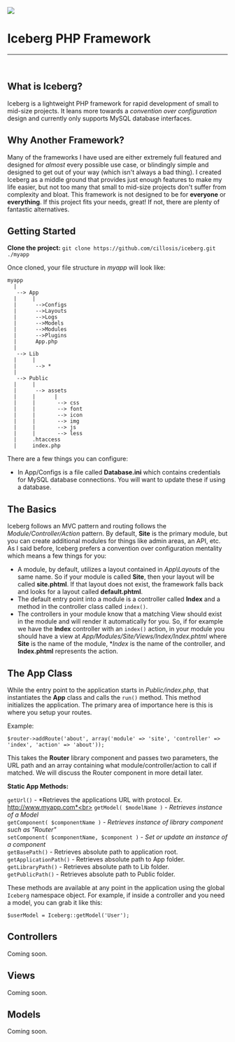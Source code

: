 <img src="https://raw.github.com/cillosis/iceberg/master/Public/assets/img/iceberg.png"><br>

# Iceberg PHP Framework
* * *

<br>

What is Iceberg?
----------------

Iceberg is a lightweight PHP framework for rapid development of small to mid-size projects. It leans more towards a *convention over configuration* design and currently only supports MySQL database interfaces. 

Why Another Framework?
----------------------

Many of the frameworks I have used are either extremely full featured and designed for *almost* every possible use case, or blindingly simple and designed to get out of your way (which isn't always a bad thing). I created Iceberg as a middle ground that provides just enough features to make my life easier, but not too many that small to mid-size projects don't suffer from complexity and bloat. This framework is not designed to be for **everyone** or **everything**. If this project fits your needs, great! If not, there are plenty of fantastic alternatives.

Getting Started
---------------

**Clone the project:** 
 ```git clone https://github.com/cillosis/iceberg.git ./myapp```

Once cloned, your file structure in *myapp* will look like:

    myapp  
      |
       --> App
      |     |
      |      -->Configs
      |      -->Layouts
      |      -->Logs
      |      -->Models
      |      -->Modules
      |      -->Plugins
      |      App.php
      |
       --> Lib
      |     |
      |      --> *
      |
       --> Public
      |     |
      |      --> assets
      |     |      |
      |     |       --> css
      |     |       --> font
      |     |       --> icon
      |     |       --> img
      |     |       --> js
      |     |       --> less
      |     .htaccess
      |     index.php

There are a few things you can configure:

- In App/Configs is a file called **Database.ini** which contains credentials for MySQL database connections. You will want to update these if using a database.

The Basics
----------

Iceberg follows an MVC pattern and routing follows the *Module/Controller/Action* pattern. By default, **Site** is the primary module, but you can create additional modules for things like admin areas, an API, etc. As I said before, Iceberg prefers a convention over configuration mentality which means a few things for you:

- A module, by default, utilizes a layout contained in *App\Layouts* of the same name. So if your module is called **Site**, then your layout will be called **site.phtml**. If that layout does not exist, the framework falls back and looks for a layout called **default.phtml**.
- The default entry point into a module is a controller called **Index** and a method in the controller class called `index()`.
- The controllers in your module know that a matching View should exist in the module and will render it automatically for you. So, if for example we have the **Index** controller with an `index()` action, in your module you should have a view at *App/Modules/Site/Views/Index/Index.phtml* where **Site** is the name of the module, **Index* is the name of the controller, and **Index.phtml** represents the action.

The App Class
-------------

While the entry point to the application starts in *Public/index.php*, that instantiates the **App** class and calls the `run()` method. This method initializes the application. The primary area of importance here is this is where you setup your routes.

Example:

`$router->addRoute('about', array('module' => 'site', 'controller' => 'index', 'action' => 'about'));`

This takes the **Router** library component and passes two parameters, the URL path and an array containing what module/controller/action to call if matched. We will discuss the Router component in more detail later.

**Static App Methods:**

`getUrl()` - *Retrieves the applications URL with protocol. Ex. http://www.myapp.com*<br> 
`getModel( $modelName )` - *Retrieves instance of a Model*<br>
`getComponent( $componentName )` - *Retrieves instance of library component such as "Router"*<br>
`setComponent( $componentName, $component )` - *Set or update an instance of a component*<br>
`getBasePath()` - Retrieves absolute path to application root.<br>
`getApplicationPath()` - Retrieves absolute path to App folder.<br>
`getLibraryPath()` - Retrieves absolute path to Lib folder.<br>
`getPublicPath()` - Retrieves absolute path to Public folder.<br>

These methods are available at any point in the application using the global `Iceberg` namespace object. For example, if inside a controller and you need a model, you can grab it like this:

    $userModel = Iceberg::getModel('User');

Controllers
-----------

Coming soon.

Views
-----------

Coming soon.

Models
-----------

Coming soon.

